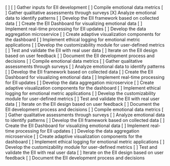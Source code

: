 [ ] [ ] Gather inputs for EII development
[ ] Compile emotional data metrics
[ ] Gather qualitative assessments through surveys
[X] Analyze emotional data to identify patterns
[ ] Develop the EII framework based on collected data
[ ] Create the EII Dashboard for visualizing emotional data
[ ] Implement real-time processing for EII updates
[ ] Develop the data aggregation microservice
[ ] Create adaptive visualization components for the dashboard
[ ] Implement ethical logging for emotional metric applications
[ ] Develop the customizability module for user-defined metrics
[ ] Test and validate the EII with real user data
[ ] Iterate on the EII design based on user feedback
[ ] Document the EII development process and decisions
[ ] Compile emotional data metrics
[ ] Gather qualitative assessments through surveys
[ ] Analyze emotional data to identify patterns
[ ] Develop the EII framework based on collected data
[ ] Create the EII Dashboard for visualizing emotional data
[ ] Implement real-time processing for EII updates
[ ] Develop the data aggregation microservice
[ ] Create adaptive visualization components for the dashboard
[ ] Implement ethical logging for emotional metric applications
[ ] Develop the customizability module for user-defined metrics
[ ] Test and validate the EII with real user data
[ ] Iterate on the EII design based on user feedback
[ ] Document the EII development process and decisions
[ ] Compile emotional data metrics
[ ] Gather qualitative assessments through surveys
[ ] Analyze emotional data to identify patterns
[ ] Develop the EII framework based on collected data
[ ] Create the EII Dashboard for visualizing emotional data
[ ] Implement real-time processing for EII updates
[ ] Develop the data aggregation microservice
[ ] Create adaptive visualization components for the dashboard
[ ] Implement ethical logging for emotional metric applications
[ ] Develop the customizability module for user-defined metrics
[ ] Test and validate the EII with real user data
[ ] Iterate on the EII design based on user feedback
[ ] Document the EII development process and decisions